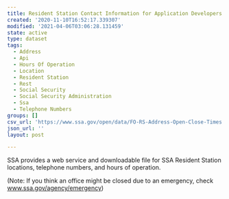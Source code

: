 ```yaml
---
title: Resident Station Contact Information for Application Developers
created: '2020-11-10T16:52:17.339307'
modified: '2021-04-06T03:06:28.131459'
state: active
type: dataset
tags:
  - Address
  - Api
  - Hours Of Operation
  - Location
  - Resident Station
  - Rest
  - Social Security
  - Social Security Administration
  - Ssa
  - Telephone Numbers
groups: []
csv_url: 'https://www.ssa.gov/open/data/FO-RS-Address-Open-Close-Times.csv'
json_url: ''
layout: post

---
```

SSA provides a web service and downloadable file for SSA Resident Station locations, telephone numbers, and hours of operation.(Note: If you think an office might be closed due to an emergency, check www.ssa.gov/agency/emergency)
